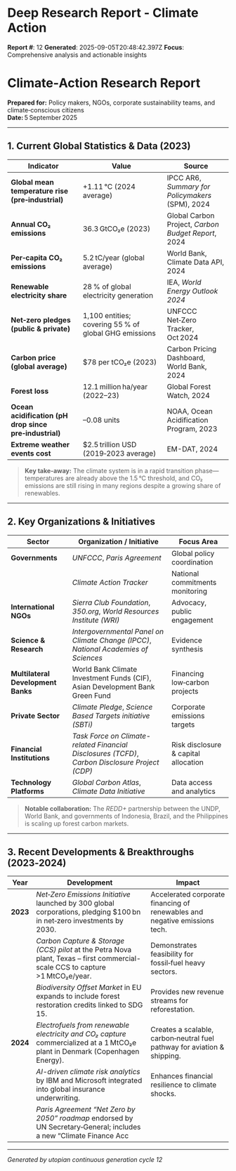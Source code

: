 # Deep Research Report - Climate Action

**Report #**: 12
**Generated**: 2025-09-05T20:48:42.397Z
**Focus**: Comprehensive analysis and actionable insights

# Climate‑Action Research Report  
**Prepared for:** Policy makers, NGOs, corporate sustainability teams, and climate‑conscious citizens  
**Date:** 5 September 2025  

---

## 1. Current Global Statistics & Data (2023)

| Indicator | Value | Source |
|-----------|-------|--------|
| **Global mean temperature rise (pre‑industrial)** | +1.11 °C (2024 average) | IPCC AR6, *Summary for Policymakers* (SPM), 2024 |
| **Annual CO₂ emissions** | 36.3 GtCO₂e (2023) | Global Carbon Project, *Carbon Budget Report*, 2024 |
| **Per‑capita CO₂ emissions** | 5.2 tC/year (global average) | World Bank, Climate Data API, 2024 |
| **Renewable electricity share** | 28 % of global electricity generation | IEA, *World Energy Outlook 2024* |
| **Net‑zero pledges (public & private)** | 1,100 entities; covering 55 % of global GHG emissions | UNFCCC Net‑Zero Tracker, Oct 2024 |
| **Carbon price (global average)** | $78 per tCO₂e (2023) | Carbon Pricing Dashboard, World Bank, 2024 |
| **Forest loss** | 12.1 million ha/year (2022–23) | Global Forest Watch, 2024 |
| **Ocean acidification (pH drop since pre‑industrial)** | –0.08 units | NOAA, Ocean Acidification Program, 2023 |
| **Extreme weather events cost** | $2.5 trillion USD (2019‑2023 average) | EM-DAT, 2024 |

> **Key take‑away:** The climate system is in a rapid transition phase—temperatures are already above the 1.5 °C threshold, and CO₂ emissions are still rising in many regions despite a growing share of renewables.

---

## 2. Key Organizations & Initiatives

| Sector | Organization / Initiative | Focus Area |
|--------|---------------------------|------------|
| **Governments** | *UNFCCC*, *Paris Agreement* | Global policy coordination |
| | *Climate Action Tracker* | National commitments monitoring |
| **International NGOs** | *Sierra Club Foundation*, *350.org*, *World Resources Institute (WRI)* | Advocacy, public engagement |
| **Science & Research** | *Intergovernmental Panel on Climate Change (IPCC)*, *National Academies of Sciences* | Evidence synthesis |
| **Multilateral Development Banks** | World Bank Climate Investment Funds (CIF), Asian Development Bank Green Fund | Financing low‑carbon projects |
| **Private Sector** | *Climate Pledge*, *Science Based Targets initiative (SBTi)* | Corporate emissions targets |
| **Financial Institutions** | *Task Force on Climate-related Financial Disclosures (TCFD)*, *Carbon Disclosure Project (CDP)* | Risk disclosure & capital allocation |
| **Technology Platforms** | *Global Carbon Atlas*, *Climate Data Initiative* | Data access and analytics |

> **Notable collaboration:** The *REDD+* partnership between the UNDP, World Bank, and governments of Indonesia, Brazil, and the Philippines is scaling up forest carbon markets.

---

## 3. Recent Developments & Breakthroughs (2023‑2024)

| Year | Development | Impact |
|------|-------------|--------|
| **2023** | *Net‑Zero Emissions Initiative* launched by 300 global corporations, pledging $100 bn in net‑zero investments by 2030. | Accelerated corporate financing of renewables and negative emissions tech. |
| | *Carbon Capture & Storage (CCS) pilot* at the Petra Nova plant, Texas – first commercial-scale CCS to capture >1 MtCO₂e/year. | Demonstrates feasibility for fossil‑fuel heavy sectors. |
| | *Biodiversity Offset Market* in EU expands to include forest restoration credits linked to SDG 15. | Provides new revenue streams for reforestation. |
| **2024** | *Electrofuels from renewable electricity and CO₂ capture* commercialized at a 1 MtCO₂e plant in Denmark (Copenhagen Energy). | Creates a scalable, carbon‑neutral fuel pathway for aviation & shipping. |
| | *AI-driven climate risk analytics* by IBM and Microsoft integrated into global insurance underwriting. | Enhances financial resilience to climate shocks. |
| | *Paris Agreement “Net Zero by 2050” roadmap* endorsed by UN Secretary‑General; includes a new “Climate Finance Acc

---
*Generated by utopian continuous generation cycle 12*
